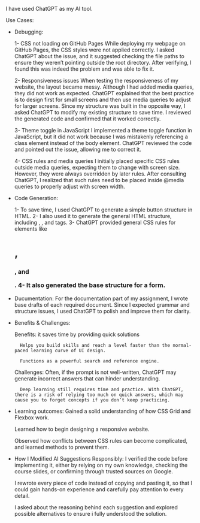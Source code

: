 I have used ChatGPT as my AI tool.

Use Cases: 

* Debugging: 
    
    1- CSS not loading on GitHub Pages
        While deploying my webpage on GitHub Pages, the CSS styles were not applied correctly. I asked ChatGPT about the issue, and it suggested checking the file paths to ensure they weren’t pointing outside the root directory. After verifying, I found this was indeed the problem and was able to fix it.
    
    2- Responsiveness issues 
        When testing the responsiveness of my website, the layout became messy. Although I had added media queries, they did not work as expected. ChatGPT explained that the best practice is to design first for small screens and then use media queries to adjust for larger screens. Since my structure was built in the opposite way, I asked ChatGPT to modify my existing structure to save time. I reviewed the generated code and confirmed that it worked correctly.

    3- Theme toggle in JavaScript
        I implemented a theme toggle function in JavaScript, but it did not work because I was mistakenly referencing a class element instead of the body element. ChatGPT reviewed the code and pointed out the issue, allowing me to correct it.

    4- CSS rules and media queries
        I initially placed specific CSS rules outside media queries, expecting them to change with screen size. However, they were always overridden by later rules. After consulting ChatGPT, I realized that such rules need to be placed inside @media queries to properly adjust with screen width.





* Code Generation: 

    1- To save time, I used ChatGPT to generate a simple button structure in HTML. 
    2- I also used it to generate the general HTML structure, including <!DOCTYPE html>, <link>, and <meta> tags.
    3- ChatGPT provided general CSS rules for elements like <h1>, <h3>, and <p>.
    4- It also generated the base structure for a form.




* Ducumentation:
    For the documentation part of my assignment, I wrote base drafts of each required document. Since I expected grammar and structure issues, I used ChatGPT to polish and improve them for clarity.





* Benefits & Challenges: 
    
    Benefits:
        it saves time by providing quick solutions 
    
        Helps you build skills and reach a level faster than the normal-paced learning curve of UI design.

        Functions as a powerful search and reference engine. 

    Challenges:
        Often, if the prompt is not well-written, ChatGPT may generate incorrect answers that can hinder understanding. 

        Deep learning still requires time and practice. With ChatGPT, there is a risk of relying too much on quick answers, which may cause you to forget concepts if you don’t keep practicing. 

* Learning outcomes: 
    Gained a solid understanding of how CSS Grid and Flexbox work. 
    
    Learned how to begin designing a responsive website.
    
    Observed how conflicts between CSS rules can become complicated, and learned methods to prevent them. 



* How I Modified AI Suggestions Responsibly:
    I verified the code before implementing it, either by relying on my own knowledge, checking the course slides, or confirming through trusted sources on Google.

    I rewrote every piece of code instead of copying and pasting it, so that I could gain hands-on experience and carefully pay attention to every detail.

    I asked about the reasoning behind each suggestion and explored possible alternatives to ensure i fully understood the solution. 


